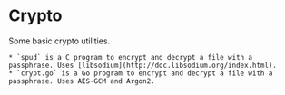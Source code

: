 Crypto
======
Some basic crypto utilities.

    * `spud` is a C program to encrypt and decrypt a file with a passphrase. Uses [libsodium](http://doc.libsodium.org/index.html).
    * `crypt.go` is a Go program to encrypt and decrypt a file with a passphrase. Uses AES-GCM and Argon2.
